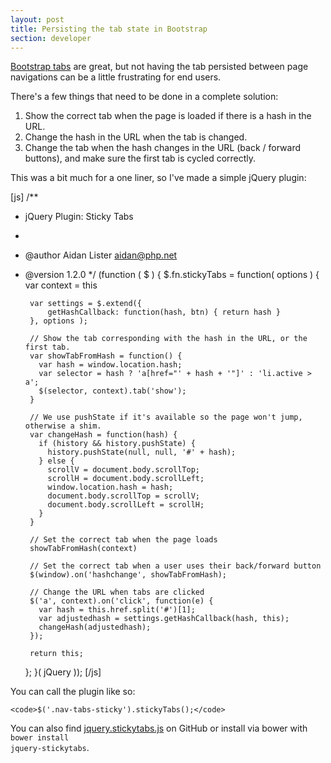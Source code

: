 ```yaml
---
layout: post
title: Persisting the tab state in Bootstrap
section: developer
---
```

<a href="http://getbootstrap.com/javascript/#tabs">Bootstrap tabs</a> are great, but not having the tab persisted between page navigations can be a little frustrating for end users.

There's a few things that need to be done in a complete solution:

<ol>
<li>Show the correct tab when the page is loaded if there is a hash in the URL.</li>
<li>Change the hash in the URL when the tab is changed.</li>
<li>Change the tab when the hash changes in the URL (back / forward buttons), and make sure the first tab is cycled correctly.</li>
</ol>

This was a bit much for a one liner, so I've made a simple jQuery plugin:

[js]
/**
 * jQuery Plugin: Sticky Tabs
 *
 * @author Aidan Lister <aidan@php.net>
 * @version 1.2.0
 */
(function ( $ ) {
    $.fn.stickyTabs = function( options ) {
        var context = this

        var settings = $.extend({
            getHashCallback: function(hash, btn) { return hash }
        }, options );

        // Show the tab corresponding with the hash in the URL, or the first tab.
        var showTabFromHash = function() {
          var hash = window.location.hash;
          var selector = hash ? 'a[href="' + hash + '"]' : 'li.active > a';
          $(selector, context).tab('show');
        }

        // We use pushState if it's available so the page won't jump, otherwise a shim.
        var changeHash = function(hash) {
          if (history && history.pushState) {
            history.pushState(null, null, '#' + hash);
          } else {
            scrollV = document.body.scrollTop;
            scrollH = document.body.scrollLeft;
            window.location.hash = hash;
            document.body.scrollTop = scrollV;
            document.body.scrollLeft = scrollH;
          }
        }

        // Set the correct tab when the page loads
        showTabFromHash(context)

        // Set the correct tab when a user uses their back/forward button
        $(window).on('hashchange', showTabFromHash);

        // Change the URL when tabs are clicked
        $('a', context).on('click', function(e) {
          var hash = this.href.split('#')[1];
          var adjustedhash = settings.getHashCallback(hash, this);
          changeHash(adjustedhash);
        });

        return this;
    };
}( jQuery ));
[/js]

You can call the plugin like so:

    <code>$('.nav-tabs-sticky').stickyTabs();</code>

You can also find <a href="https://github.com/aidanlister/jquery-stickytabs">jquery.stickytabs.js</a> on GitHub or install via bower with <code>bower install jquery-stickytabs</code>.
